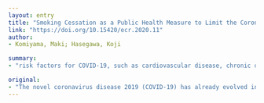 ```yaml
---
layout: entry
title: "Smoking Cessation as a Public Health Measure to Limit the Coronavirus Disease 2019 Pandemic"
link: "https://doi.org/10.15420/ecr.2020.11"
author:
- Komiyama, Maki; Hasegawa, Koji

summary:
- "risk factors for COVID-19, such as cardiovascular disease, chronic obstructive pulmonary disease and diabetes, are all strongly associated with smoking habits. Smoking cessation awareness is strongly encouraged as a public health measure to limit the global impact. The effects of cigarette smoking on the transmission of the virus have been less addressed. Risk factors for the disease are all linked to smoking habits, he says. cigarette smokers are encouraged to reduce the impact of the disease."

original:
- "The novel coronavirus disease 2019 (COVID-19) has already evolved into a rapidly expanding pandemic. Risk factors for COVID-19, such as cardiovascular disease, chronic obstructive pulmonary disease and diabetes, are all strongly associated with smoking habits. The effects of cigarette smoking on the transmission of the virus and worsening of COVID-19 have been less addressed. Emerging data indicate that smoking history is the major determinant of worsening COVID-19 outcomes. Smoking cessation recovers airway ciliary clearance and immune function. Thus, smoking cessation awareness is strongly encouraged as a public health measure to limit the global impact of COVID-19."
---
```


